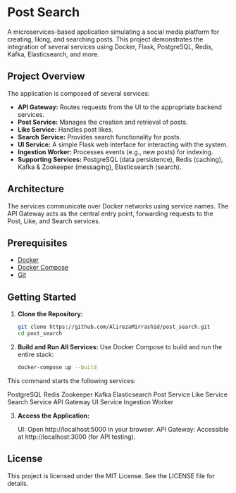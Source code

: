 # Post Search

A microservices-based application simulating a social media platform for creating, liking, and searching posts. This project demonstrates the integration of several services using Docker, Flask, PostgreSQL, Redis, Kafka, Elasticsearch, and more.

## Project Overview

The application is composed of several services:

- **API Gateway:** Routes requests from the UI to the appropriate backend services.
- **Post Service:** Manages the creation and retrieval of posts.
- **Like Service:** Handles post likes.
- **Search Service:** Provides search functionality for posts.
- **UI Service:** A simple Flask web interface for interacting with the system.
- **Ingestion Worker:** Processes events (e.g., new posts) for indexing.
- **Supporting Services:** PostgreSQL (data persistence), Redis (caching), Kafka & Zookeeper (messaging), Elasticsearch (search).

## Architecture

The services communicate over Docker networks using service names. The API Gateway acts as the central entry point, forwarding requests to the Post, Like, and Search services.

## Prerequisites

- [Docker](https://docs.docker.com/get-docker/)
- [Docker Compose](https://docs.docker.com/compose/install/)
- [Git](https://git-scm.com/)

## Getting Started

1. **Clone the Repository:**

   ```bash
   git clone https://github.com/AlirezaMirrashid/post_search.git
   cd post_search
   ```
2. **Build and Run All Services:**
Use Docker Compose to build and run the entire stack:

   ```bash   
   docker-compose up --build
   ```
This command starts the following services:

PostgreSQL
Redis
Zookeeper
Kafka
Elasticsearch
Post Service
Like Service
Search Service
API Gateway
UI Service
Ingestion Worker

3. **Access the Application:**

   UI: Open http://localhost:5000 in your browser.
   API Gateway: Accessible at http://localhost:3000 (for API testing).

## License
This project is licensed under the MIT License. See the LICENSE file for details.

